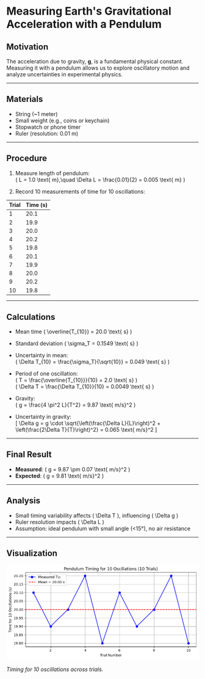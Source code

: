 
# Measuring Earth's Gravitational Acceleration with a Pendulum

## Motivation
The acceleration due to gravity, **g**, is a fundamental physical constant. Measuring it with a pendulum allows us to explore oscillatory motion and analyze uncertainties in experimental physics.

---

## Materials
- String (~1 meter)
- Small weight (e.g., coins or keychain)
- Stopwatch or phone timer
- Ruler (resolution: 0.01 m)

---

## Procedure
1. Measure length of pendulum:  
   \( L = 1.0 \text{ m},\quad \Delta L = \frac{0.01}{2} = 0.005 \text{ m} \)

2. Record 10 measurements of time for 10 oscillations:

| Trial | Time (s) |
|-------|----------|
| 1     | 20.1     |
| 2     | 19.9     |
| 3     | 20.0     |
| 4     | 20.2     |
| 5     | 19.8     |
| 6     | 20.1     |
| 7     | 19.9     |
| 8     | 20.0     |
| 9     | 20.2     |
| 10    | 19.8     |

---

## Calculations

- Mean time \( \overline{T_{10}} = 20.0 \text{ s} \)
- Standard deviation \( \sigma_T = 0.1549 \text{ s} \)
- Uncertainty in mean:  
  \( \Delta T_{10} = \frac{\sigma_T}{\sqrt{10}} = 0.049 \text{ s} \)

- Period of one oscillation:  
  \( T = \frac{\overline{T_{10}}}{10} = 2.0 \text{ s} \)  
  \( \Delta T = \frac{\Delta T_{10}}{10} = 0.0049 \text{ s} \)

- Gravity:  
  \( g = \frac{4 \pi^2 L}{T^2} = 9.87 \text{ m/s}^2 \)

- Uncertainty in gravity:  
  \[
  \Delta g = g \cdot \sqrt{\left(\frac{\Delta L}{L}\right)^2 + \left(\frac{2\Delta T}{T}\right)^2} = 0.065 \text{ m/s}^2
  \]

---

## Final Result
- **Measured**: \( g = 9.87 \pm 0.07 \text{ m/s}^2 \)
- **Expected**: \( g = 9.81 \text{ m/s}^2 \)

---

## Analysis
- Small timing variability affects \( \Delta T \), influencing \( \Delta g \)
- Ruler resolution impacts \( \Delta L \)
- Assumption: ideal pendulum with small angle (<15°), no air resistance

---


## Visualization

![alt text](image.png)

*Timing for 10 oscillations across trials.*
